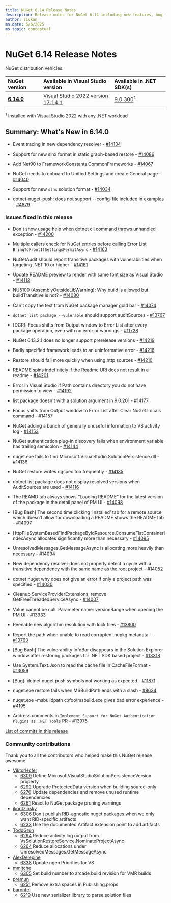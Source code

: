 ```yaml
---
title: NuGet 6.14 Release Notes
description: Release notes for NuGet 6.14 including new features, bug fixes, and DCRs.
author: zivkan
ms.date: 5/6/2025
ms.topic: conceptual
---
```


# NuGet 6.14 Release Notes

NuGet distribution vehicles:

| NuGet version | Available in Visual Studio version | Available in .NET SDK(s) |
|:---|:---|:---|
| [**6.14.0**](https://nuget.org/downloads) | [Visual Studio 2022 version 17.14.1](https://visualstudio.microsoft.com/downloads/) | [9.0.300](https://dotnet.microsoft.com/download/dotnet/9.0)<sup>1</sup> |

<sup>1</sup> Installed with Visual Studio 2022 with any .NET workload

## Summary: What's New in 6.14.0

* Event tracing in new dependency resolver - [#14134](https://github.com/NuGet/Home/issues/14134)

* Support for new slnx format in static graph-based restore - [#14086](https://github.com/NuGet/Home/issues/14086)

* Add Net90 to FrameworkConstants.CommonFrameworks - [#14067](https://github.com/NuGet/Home/issues/14067)

* NuGet needs to onboard to Unified Settings and create General page - [#14040](https://github.com/NuGet/Home/issues/14040)

* Support for new `slnx` solution format - [#14034](https://github.com/NuGet/Home/issues/14034)

* dotnet-nuget-push: does not support --config-file included in examples - [#4879](https://github.com/NuGet/Home/issues/4879)

### Issues fixed in this release

* Don&#39;t show usage help when dotnet cli command throws unhandled exception - [#14200](https://github.com/NuGet/Home/issues/14200)

* Multiple callers check for NuGet entries before calling Error List `BringToFrontIfSettingsPermitAsync` - [#14163](https://github.com/NuGet/Home/issues/14163)

* NuGetAudit should report transitive packages with vulnerabilities when targeting .NET 10 or higher - [#14161](https://github.com/NuGet/Home/issues/14161)

* Update README preview to render with same font size as Visual Studio - [#14112](https://github.com/NuGet/Home/issues/14112)

* NU5100 (AssemblyOutsideLibWarning): Why build is allowed but buildTransitive is not? - [#14080](https://github.com/NuGet/Home/issues/14080)

* Can&#39;t copy the text from NuGet package manager gold bar - [#14074](https://github.com/NuGet/Home/issues/14074)

* `dotnet list package --vulerable` should support auditSources - [#13767](https://github.com/NuGet/Home/issues/13767)

* [DCR]: Focus shifts from Output window to Error List after every package operation, even with no error or warnings - [#11728](https://github.com/NuGet/Home/issues/11728)

* NuGet 6.13.2.1 does no longer support prerelease versions - [#14219](https://github.com/NuGet/Home/issues/14219)

* Badly specified framework leads to an uninformative error - [#14216](https://github.com/NuGet/Home/issues/14216)

* Restore should fail more quickly when using http sources - [#14210](https://github.com/NuGet/Home/issues/14210)

* README spins indefinitely if the Readme URI does not result in a readme - [#14201](https://github.com/NuGet/Home/issues/14201)

* Error in Visual Studio if Path contains directory you do not have permission to view - [#14192](https://github.com/NuGet/Home/issues/14192)

* list package doesn&#39;t with a solution argument in 9.0.201 - [#14177](https://github.com/NuGet/Home/issues/14177)

* Focus shifts from Output window to Error List after Clear NuGet Locals command - [#14157](https://github.com/NuGet/Home/issues/14157)

* NuGet adding a bunch of generally unuseful information to VS activity log - [#14153](https://github.com/NuGet/Home/issues/14153)

* NuGet authentication plug-in discovery fails when environment variable has trailing semicolon - [#14144](https://github.com/NuGet/Home/issues/14144)

* nuget.exe fails to find Microsoft.VisualStudio.SolutionPersistence.dll - [#14136](https://github.com/NuGet/Home/issues/14136)

* NuGet restore writes dgspec too frequently - [#14135](https://github.com/NuGet/Home/issues/14135)

* dotnet list package does not display resolved versions when AuditSources are used - [#14116](https://github.com/NuGet/Home/issues/14116)

* The REAMD tab always shows “Loading README” for the latest version of the package in the detail panel of PM UI - [#14098](https://github.com/NuGet/Home/issues/14098)

* [Bug Bash] The second time clicking ‘Installed’ tab for a remote source which doesn’t allow for downloading a README shows the README tab - [#14097](https://github.com/NuGet/Home/issues/14097)

* HttpFileSystemBasedFindPackageByIdResource.ConsumeFlatContainerIndexAsync allocates significantly more than necessary - [#14095](https://github.com/NuGet/Home/issues/14095)

* UnresolvedMessages.GetMessageAsync is allocating more heavily than necessary - [#14094](https://github.com/NuGet/Home/issues/14094)

* New dependency resolver does not properly detect a cycle with a transitive dependency with the same name as the root project - [#14052](https://github.com/NuGet/Home/issues/14052)

* dotnet nuget why does not give an error if only a project path was specified - [#14030](https://github.com/NuGet/Home/issues/14030)

* Cleanup ServiceProviderExtensions, remove GetFreeThreadedServiceAsync - [#14007](https://github.com/NuGet/Home/issues/14007)

* Value cannot be null. Parameter name: versionRange when opening the PM UI - [#13933](https://github.com/NuGet/Home/issues/13933)

* Reenable new algorithm resolution with lock files - [#13800](https://github.com/NuGet/Home/issues/13800)

* Report the path when unable to read corrupted .nupkg.metadata  - [#13763](https://github.com/NuGet/Home/issues/13763)

* [Bug Bash] The vulnerability InfoBar disappears in the Solution Explorer window after restoring packages for .NET SDK based project - [#13318](https://github.com/NuGet/Home/issues/13318)

* Use System.Text.Json to read  the cache file in CacheFileFormat - [#13059](https://github.com/NuGet/Home/issues/13059)

* [Bug]: dotnet nuget push symbols not working as expected - [#11871](https://github.com/NuGet/Home/issues/11871)

* nuget.exe restore fails when MSBuildPath ends with a slash - [#8634](https://github.com/NuGet/Home/issues/8634)

* nuget.exe -msbuildpath c:\foo\msbuild.exe gives bad error experience - [#4195](https://github.com/NuGet/Home/issues/4195)

* Address comments in `Implement Support for NuGet Authentication Plugins as .NET Tools` PR - [#13975](https://github.com/NuGet/Home/issues/13975)

[List of commits in this release](https://github.com/NuGet/NuGet.Client/compare/6.13.2.1...6.14.0.116)

### Community contributions

Thank you to all the contributors who helped make this NuGet release awesome!

* [ViktorHofer](https://github.com/NuGet/NuGet.Client/pull/6309)
  * [6309](https://github.com/NuGet/NuGet.Client/pull/6309) Define MicrosoftVisualStudioSolutionPersistenceVersion property
  * [6292](https://github.com/NuGet/NuGet.Client/pull/6292) Upgrade ProtectedData version when building source-only
  * [6270](https://github.com/NuGet/NuGet.Client/pull/6270) Update dependencies and remove unused runtime dependencies
  * [6261](https://github.com/NuGet/NuGet.Client/pull/6261) React to NuGet package pruning warnings
* [jkoritzinsky](https://github.com/NuGet/NuGet.Client/pull/6306)
  * [6306](https://github.com/NuGet/NuGet.Client/pull/6306) Don't publish RID-agnostic nuget packages when we only want RID-specific artifacts
  * [6233](https://github.com/NuGet/NuGet.Client/pull/6233) Use the documented Artifact extension point to add artifacts
* [ToddGrun](https://github.com/NuGet/NuGet.Client/pull/6294)
  * [6294](https://github.com/NuGet/NuGet.Client/pull/6294) Reduce activity log output from VsSolutionRestoreService.NominateProjectAsync
  * [6264](https://github.com/NuGet/NuGet.Client/pull/6264) Reduce allocations under UnresolvedMessages.GetMessageAsync
* [AlexDelepine](https://github.com/NuGet/NuGet.Client/pull/6338)
  * [6338](https://github.com/NuGet/NuGet.Client/pull/6338) Update ngen Priorities for VS
* [mmitche](https://github.com/NuGet/NuGet.Client/pull/6305)
  * [6305](https://github.com/NuGet/NuGet.Client/pull/6305) Set build number to arcade build revision for VMR builds
* [premun](https://github.com/NuGet/NuGet.Client/pull/6251)
  * [6251](https://github.com/NuGet/NuGet.Client/pull/6251) Remove extra spaces in Publishing.props
* [baronfel](https://github.com/NuGet/NuGet.Client/pull/6219)
  * [6219](https://github.com/NuGet/NuGet.Client/pull/6219) Use new serializer library to parse solution files
